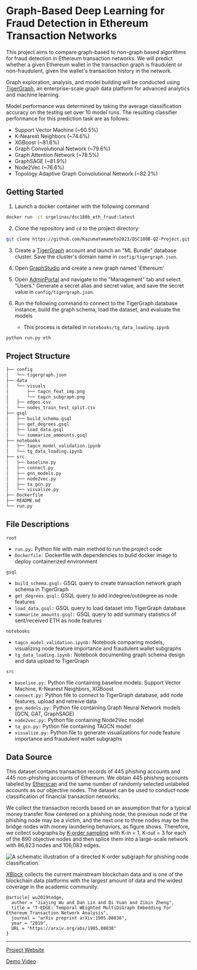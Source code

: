 # Graph-Based Deep Learning for Fraud Detection in Ethereum Transaction Networks

This project aims to compare graph-based to non-graph based algorithms for fraud detection in Ethereum transaction networks. We will predict whether a given Ethereum wallet in the transaction graph is fraudulent or non-fraudulent, given the wallet's transaction history in the network.

Graph exploration, analysis, and model building will be conducted using [TigerGraph](https://tgcloud.io/), an enterprise-scale graph data platform for advanced analytics and machine learning. 

Model performance was determined by taking the average classification accuracy on the testing set over 10 model runs. The resulting classifier performance for this prediction task are as follows:

* Support Vector Machine (~60.5%)
* K-Nearest Neighbors (~74.6%)
* XGBoost (~81.6%)
* Graph Convolutional Network (~79.6%)
* Graph Attention Network (~78.5%)
* GraphSAGE (~81.9%)
* Node2Vec (~76.6%)
* Topology Adaptive Graph Convolutional Network (~82.2%)

## Getting Started
1. Launch a docker container with the following command
```bash
docker run -it srgelinas/dsc180b_eth_fraud:latest
```
2. Clone the repository and `cd` to the project directory:
```bash
git clone https://github.com/KazumaYamamoto2023/DSC180B-Q2-Project.git
```

3. Create a [TigerGraph](https://tgcloud.io/) account and launch an "ML Bundle" database cluster. Save the cluster's domain name in `config/tigergraph.json`.

4. Open [GraphStudio](https://tgcloud.io/app/tools/GraphStudio/) and create a new graph named 'Ethereum'

5. Open [AdminPortal](https://tgcloud.io/app/tools/Admin%20Portal/) and navigate to the "Management" tab and select "Users." Generate a secret alias and secret value, and save the secret value in `config/tigergraph.json`.

6. Run the following command to connect to the TigerGraph database instance, build the graph schema, load the dataset, and evaluate the models
    * This process is detailed in `notebooks/tg_data_loading.ipynb`
```bash
python run.py eth
```

## Project Structure 
```bash
├── config
│   └── tigergraph.json
├── data
│   └── visuals 
│       ├── tagcn_feat_imp.png
│       └── tagcn_subgraph.png
│   ├── edges.csv
│   └── nodes_train_test_split.csv
├── gsql
│   ├── build_schema.gsql
│   ├── get_degrees.gsql
│   ├── load_data.gsql
│   └── summarize_ammounts.gsql
├── notebooks
│   ├── tagcn_model_validation.ipynb
│   └── tg_data_loading.ipynb
├── src
│   ├── baseline.py
│   ├── connect.py
│   ├── gnn_models.py
│   ├── node2vec.py
│   ├── ta_gcn.py
│   └── visualize.py
├── Dockerfile
├── README.md
└── run.py
```

## File Descriptions

`root`
* `run.py:` Python file with main method to run the project code
* `Dockerfile:` Dockerfile with dependencies to bulid docker image to deploy containerized environment

`gsql`
* `build_schema.gsql:` GSQL query to create transaction network graph schema in TigerGraph
* `get_degrees.gsql:` GSQL query to add indegree/outdegree as node features
* `load_data.gsql:` GSQL query to load dataset into TigerGraph database
* `summarize_amounts.gsql:` GSQL query to add summary statistics of sent/received ETH as node features

`notebooks`
* `tagcn_model_validation.ipynb:` Notebook comparing models, visualizing node feature importance and fraudulent wallet subgraphs
* `tg_data_loading.ipynb:` Notebook documenting graph schema design and data upload to TigerGraph

`src`
* `baseline.py:` Python file containing baseline models: Support Vector Machine, K-Nearest Neighbors, XGBoost
* `connect.py:` Python file to connect to TigerGraph database, add node features, upload and retreive data
* `gnn_models.py:` Python file containing Graph Neural Network models (GCN, GAT, GraphSAGE)
* `node2vec.py:` Python file containing Node2Vec model
* `ta_gcn.py:` Python file containing TAGCN model
* `visualize.py:` Python file to generate visualizations for node feature importance and fraudulent wallet subgraphs


## Data Source
This dataset contains transaction records of 445 phishing accounts and 445 non-phishing accounts of Ethereum. We obtain 445 phishing accounts labeled by [Etherscan](etherscan.io) and the same number of randomly selected unlabeled accounts as our objective nodes. The dataset can be used to conduct node classification of financial transaction networks. 

We collect the transaction records based on an assumption that for a typical money transfer flow centered on a phishing node, the previous node of the phishing node may be a victim, and the next one to three nodes may be the bridge nodes with money laundering behaviors, as figure shows. Therefore, we collect subgraphs by [K-order sampling](https://ieeexplore.ieee.org/document/8964468) with K-in = 1, K-out = 3 for each of the 890 objective nodes and then splice them into a large-scale network with 86,623 nodes and 106,083 edges. 

![A schematic illustration of a directed K-order subgraph for phishing node classification.](https://s1.ax1x.com/2020/03/27/GCZGmd.md.jpg)

[XBlock](http://xblock.pro/#/dataset/6) collects the current mainstream blockchain data and is one of the blockchain data platforms with the largest amount of data and the widest coverage in the academic community.
```
@article{ wu2019tedge,
  author = "Jiajing Wu and Dan Lin and Qi Yuan and Zibin Zheng",
  title = "T-EDGE: Temporal WEighted MultiDiGraph Embedding for Ethereum Transaction Network Analysis",
  journal = "arXiv preprint arXiv:1905.08038",
  year = "2019",
  URL = "https://arxiv.org/abs/1905.08038"
}
```
---
[Project Website](https://srgelinas.github.io/dsc180b_eth_fraud/)

[Demo Video](https://youtu.be/PwcJu8Wz2LE)